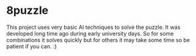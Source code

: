 # 8puzzle
This project uses very basic AI techniques to solve the puzzle. It was developed long time ago during early university days. So for some combinations it solves quickly but for others it may take some time so be patient if you can. :)
